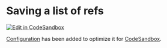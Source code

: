 # Saving a list of refs

[![Edit in CodeSandbox](https://assets.codesandbox.io/github/button-edit-lime.svg)](https://codesandbox.io/p/github/timarney/input-refs-demo/main)

[Configuration](https://codesandbox.io/docs/projects/learn/setting-up/tasks) has been added to optimize it for [CodeSandbox](https://codesandbox.io/dashboard).
